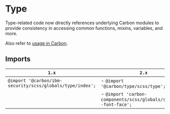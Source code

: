 # Type

Type-related code now directly references underlying Carbon modules to provide consistency in accessing common functions, mixins, variables, and more.

Also refer to [usage in Carbon](https://github.com/carbon-design-system/carbon/tree/main/packages/type#usage).

## Imports

| `1.x`                                                     | `2.x`                                                             |
| --------------------------------------------------------- | ----------------------------------------------------------------- |
| `@import '@carbon/ibm-security/scss/globals/type/index';` | - `@import '@carbon/type/scss/type';`                             |
|                                                           | - `@import 'carbon-components/scss/globals/scss/css--font-face';` |
